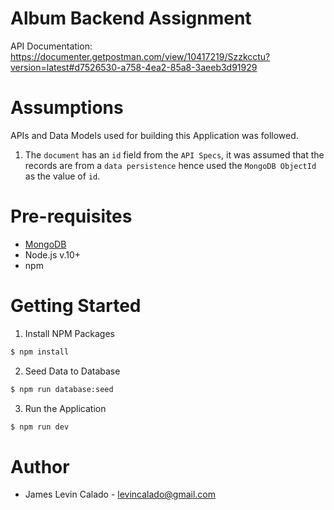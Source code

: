 # Album Backend Assignment

API Documentation: https://documenter.getpostman.com/view/10417219/Szzkcctu?version=latest#d7526530-a758-4ea2-85a8-3aeeb3d91929

# Assumptions

APIs and Data Models used for building this Application was followed.

1. The `document` has an `id` field from the `API Specs`, it was assumed that the records are from a `data persistence` hence used the `MongoDB ObjectId` as the value of `id`.

# Pre-requisites

- [MongoDB](https://www.mongodb.com/)
- Node.js v.10+
- npm

# Getting Started

1. Install NPM Packages
```sh
$ npm install
```

2. Seed Data to Database
```sh
$ npm run database:seed
```

3. Run the Application
```sh
$ npm run dev
```

# Author

- James Levin Calado - levincalado@gmail.com
